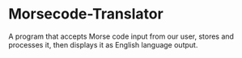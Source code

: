 # Morsecode-Translator
A program that accepts Morse code input from our user, stores and processes it, then displays it as English language output.
